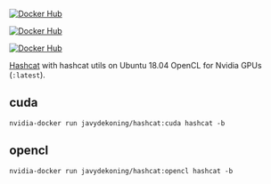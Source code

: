 [![Docker Hub](http://dockeri.co/image/javydekoning/hashcat)](https://hub.docker.com/r/javydekoning/hashcat/)

[![Docker Hub](https://images.microbadger.com/badges/version/javydekoning/hashcat.svg)](https://microbadger.com/images/javydekoning/hashcat)

[![Docker Hub](https://images.microbadger.com/badges/image/javydekoning/hashcat.svg)](https://microbadger.com/images/javydekoning/hashcat)

[Hashcat](https://hashcat.net/hashcat/) with hashcat utils on Ubuntu 18.04 OpenCL for Nvidia GPUs (`:latest`).

## cuda

```
nvidia-docker run javydekoning/hashcat:cuda hashcat -b
```

## opencl

```
nvidia-docker run javydekoning/hashcat:opencl hashcat -b
```
